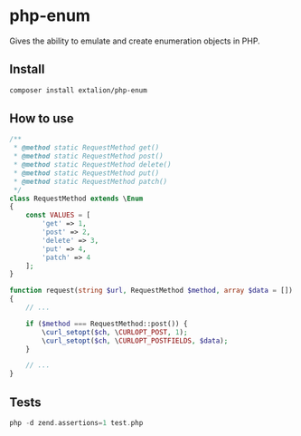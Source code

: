 # php-enum
Gives the ability to emulate and create enumeration objects in PHP.

## Install

```bash
composer install extalion/php-enum
```

## How to use

```php
/**
 * @method static RequestMethod get()
 * @method static RequestMethod post()
 * @method static RequestMethod delete()
 * @method static RequestMethod put()
 * @method static RequestMethod patch()
 */
class RequestMethod extends \Enum
{
    const VALUES = [
        'get' => 1,
        'post' => 2,
        'delete' => 3,
        'put' => 4,
        'patch' => 4
    ];
}

function request(string $url, RequestMethod $method, array $data = [])
{
    // ...

    if ($method === RequestMethod::post()) {
        \curl_setopt($ch, \CURLOPT_POST, 1);
        \curl_setopt($ch, \CURLOPT_POSTFIELDS, $data);
    }

    // ...
}
```

## Tests

```php
php -d zend.assertions=1 test.php
```
